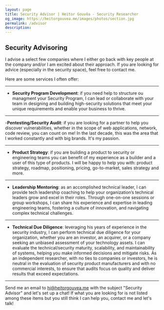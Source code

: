 ```yaml
---
layout: page
title: Security Advisor | Heitor Gouvêa - Security Researcher
og_image: https://heitorgouvea.me/images/photos/section.jpg
permalink: /advisor
description: 
---
```


## Security Advisoring

I advise a select few companies where I either go back with key people at the company and/or I am excited about their approach. If you are looking for advice (especially in the security space), feel free to contact me.

Here are some services I often offer:

---

- __Security Program Development__: if you need help to structure ou managment your Security Program, I can lead or collaborate with your team in designing and building high-security solutions that meet your unique requirements and enable your business to thrive.

---

-__Pentesting/Security Audit__: if you are looking for a partner to help you discover vulnerabilities, whether in the scope of web applications, network, code review, you can count on me! In the last decade, this was the area that I worked constantly and with big brands. It's my passion.

---

- __Product Strategy__: if you are building a product to security or engineering teams you can benefit of my experience as a builder and a user of this type of products. I will be happy to help you with: product strategy, roadmap, positioning, pricing, go-to-market, sales strategy and more.

---

- __Leadership Mentoring__: as an accomplished technical leader, I can provide tech leadership coaching to help your organization’s technical leaders grow and excel in their roles. Through one-on-one sessions or group workshops, I can share his experience and expertise in leading engineering teams, fostering a culture of innovation, and navigating complex technical challenges.

---

- __Technical Due Diligence__: leveraging his years of experience in the security industry, I can perform technical due diligence for your organization, whether you are an investor, an acquirer, or a company seeking an unbiased assessment of your technology assets. I can evaluate the technical/security maturity, scalability, and maintainability of systems, helping you make informed decisions and mitigate risks. As an independent researcher, with no ties to companies or investors, he is neutral in the evaluation of security product manufacturers and with no commercial interests, to ensure that audits focus on quality and deliver results that exceed expectations.

---

Send me an email to [hi@heitorgouvea.me](mailto:hi@heitorgouvea.me) with the subject "Security Advisor" and let's set up a chat! If what you are looking for is not listed among these items but you still think I can help you, contact me and let's talk!